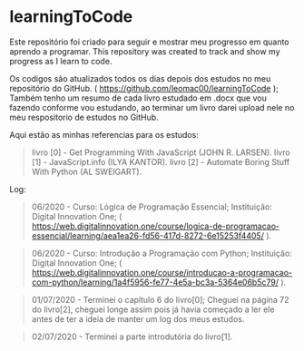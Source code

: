 # learningToCode
Este repositório foi criado para seguir e mostrar meu progresso em quanto aprendo a programar.
This repository was created to track and show my progress as I learn to code.


Os codigos são atualizados todos os dias depois dos estudos no meu repositório do GitHub. ( https://github.com/leomac00/learningToCode );
Também tenho um resumo de cada livro estudado em .docx que vou fazendo conforme vou estudando, ao terminar um livro darei upload nele no meu respositorio de estudos no GitHub.


Aqui estão as minhas referencias para os estudos:
>livro [0] - Get Programming With JavaScript (JOHN R. LARSEN).
>livro [1] - JavaScript.info (ILYA KANTOR).
>livro [2] - Automate Boring Stuff With Python (AL SWEIGART).


Log:
> 06/2020 - Curso: Lógica de Programação Essencial; Instituição: Digital Innovation One; ( https://web.digitalinnovation.one/course/logica-de-programacao-essencial/learning/aea1ea26-fd56-417d-8272-6e15253f4405/ ).

> 06/2020 - Curso: Introdução a Programação com Python; Instituição: Digital Innovation One; ( https://web.digitalinnovation.one/course/introducao-a-programacao-com-python/learning/1a4f5956-fe77-4e5a-bc3a-5364e06b5c79/ ).

> 01/07/2020 - Terminei o capítulo 6 do livro[0]; Cheguei na página 72 do livro[2], cheguei longe assim pois já havia começado a ler ele antes de ter a ideia de manter um log dos meus estudos. 

> 02/07/2020 - Terminei a parte introdutória do livro[1].
